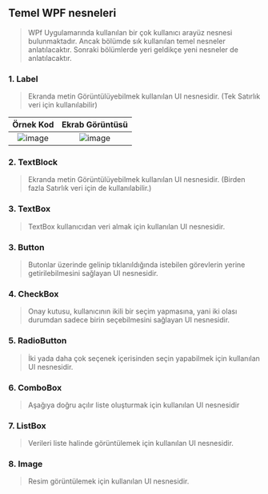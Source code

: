 ## Temel WPF nesneleri ##
> WPf Uygulamarında kullanılan bir çok kullanıcı arayüz nesnesi bulunmaktadır. Ancak bölümde sık kullanılan temel nesneler anlatılacaktır. Sonraki bölümlerde yeri geldikçe yeni nesneler de anlatılacaktır.
### 1. Label  ### 
> Ekranda metin Görüntülüyebilmek kullanılan UI nesnesidir. (Tek Satırlık veri için kullanılabilir)

| Örnek Kod |Ekrab Görüntüsü|
|:--------:|:----------------------------:|
|![image](https://user-images.githubusercontent.com/28144917/152944859-9424b0be-984f-4c4b-946f-4c1d0de1442b.png)|![image](https://user-images.githubusercontent.com/28144917/152944893-1905bf52-531d-4386-a0bd-b3ee43cf0c29.png)| 


### 2. TextBlock  ### 
> Ekranda metin Görüntülüyebilmek kullanılan UI nesnesidir. (Birden fazla Satırlık veri için de kullanılabilir.)
### 3. TextBox  ### 
> TextBox kullanıcıdan veri almak için kullanılan UI nesnesidir.
### 3. Button  ### 
> Butonlar üzerinde gelinip tıklanıldığında istebilen görevlerin yerine getirilebilmesini sağlayan UI nesnesidir.
### 4. CheckBox  ### 
> Onay kutusu, kullanıcının ikili bir seçim yapmasına, yani iki olası durumdan sadece birin seçebilmesini sağlayan UI nesnesidir.
### 5. RadioButton  ### 
> İki yada daha çok seçenek içerisinden seçin yapabilmek için kullanılan UI nesnesidir.
### 6. ComboBox  ### 
> Aşağıya doğru açılır liste oluşturmak için kullanılan UI nesnesidir
### 7. ListBox  ### 
> Verileri liste halinde görüntülemek için kullanılan UI nesnesidir.
### 8. Image  ### 
> Resim görüntülemek için kullanılan UI nesnesidir.
